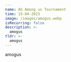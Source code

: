 ```yaml
---
name: AG Among us Tournament
time: 15-04-2023
image: /images/amogus.webp
isRecurring: false
description: >-
  amogus
tldr: >-
  amogus
---
```


amogus
